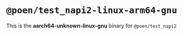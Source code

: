 # `@poen/test_napi2-linux-arm64-gnu`

This is the **aarch64-unknown-linux-gnu** binary for `@poen/test_napi2`

